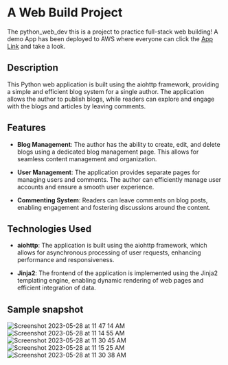 # A Web Build Project

The python_web_dev this is a project to practice full-stack web building! A demo App has been deployed to AWS where everyone can click the [App Link]([https://pure-gorge-05438.herokuapp.com/](http://ec2-54-90-211-153.compute-1.amazonaws.com:8080/)) and take a look.

## Description
This Python web application is built using the aiohttp framework, providing a simple and efficient blog system for a single author. The application allows the author to publish blogs, while readers can explore and engage with the blogs and articles by leaving comments.

## Features

- **Blog Management**: The author has the ability to create, edit, and delete blogs using a dedicated blog management page. This allows for seamless content management and organization.

- **User Management**: The application provides separate pages for managing users and comments. The author can efficiently manage user accounts and ensure a smooth user experience.

- **Commenting System**: Readers can leave comments on blog posts, enabling engagement and fostering discussions around the content.

## Technologies Used

- **aiohttp**: The application is built using the aiohttp framework, which allows for asynchronous processing of user requests, enhancing performance and responsiveness.

- **Jinja2**: The frontend of the application is implemented using the Jinja2 templating engine, enabling dynamic rendering of web pages and efficient integration of data.


## Sample snapshot
![Screenshot 2023-05-28 at 11 47 14 AM](https://github.com/ZihaoLiu0927/python_web_dev/assets/66043240/de18b750-4e39-4b5d-ae43-fd291c64ce73)
![Screenshot 2023-05-28 at 11 14 55 AM](https://github.com/ZihaoLiu0927/python_web_dev/assets/66043240/6723dd0e-8d37-4b90-a91a-ffaacdf4ef16)
![Screenshot 2023-05-28 at 11 30 45 AM](https://github.com/ZihaoLiu0927/python_web_dev/assets/66043240/e82fb62b-ac12-40bb-8b70-14db42f9aa1a)
![Screenshot 2023-05-28 at 11 15 25 AM](https://github.com/ZihaoLiu0927/python_web_dev/assets/66043240/ef8e47df-e5d3-4de4-8bc2-952bb1c1fbe9)
![Screenshot 2023-05-28 at 11 30 38 AM](https://github.com/ZihaoLiu0927/python_web_dev/assets/66043240/40163189-ff03-4b34-a5b7-e314ce8f0c97)
